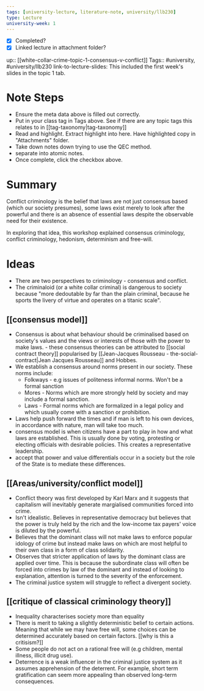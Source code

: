 ```yaml
---
tags: [university-lecture, literature-note, university/llb230]
type: Lecture
university-week: 1
---
```

- [x] Completed?
- [x] Linked lecture in attachment folder?

up:: [[white-collar-crime-topic-1-consensus-v-conflict]]
Tags:: #university, #university/llb230
link-to-lecture-slides: This included the first week's slides in the topic 1 tab.

# Note Steps

- Ensure the meta data above is filled out correctly.
- Put in your class tag in Tags above. See if there are any topic tags this relates to in [[tag-taxonomy|tag-taxonomy]]
- Read and highlight. Extract highlight into here. Have highlighted copy in "Attachments" folder.
- Take down notes down trying to use the QEC method.
- separate into atomic notes.
- Once complete, click the checkbox above.

# Summary

Conflict criminology is the belief that laws are not just consensus based (which our society presumes), some laws exist merely to look after the powerful and there is an absence of essential laws despite the observable need for their existence.

In exploring that idea, this workshop explained consensus criminology, conflict criminology, hedonism, determinism and free-will.

# Ideas

- There are two perspectives to criminology - consensus and conflict.
- The criminaloid (or a white collar criminal) is dangerous to society because "more dedoutable by far than the plain criminal, because he sports the livery of virtue and operates on a titanic scale".

## [[consensus model]]

- Consensus is about what behaviour should be criminalised based on society's values and the views or interests of those with the power to make laws. - these consensus theories can be attributed to [[social contract theory]] popularised by [[Jean-Jacques Rousseau - the-social-contract|Jean Jacques Rousseau]] and Hobbes.
- We establish a consensus around norms present in our society. These norms include:
	- Folkways - e.g issues of politeness informal norms. Won't be a formal sanction
	- Mores - Norms which are more strongly held by society and may include a formal sanction.
	- Laws - Formal norms which are formalized in a legal policy and which usually come with a sanction or prohibition.
- Laws help push forward the times and if man is left to his own devices, in accordance with nature, man will take too much.
- consensus model is when citizens have a part to play in how and what laws are established. This is usually done by voting, protesting or electing officials with desirable policies. This creates a representative leadership.
- accept that power and value differentials occur in a society but the role of the State is to mediate these differences.

## [[Areas/university/conflict model]]

- Conflict theory was first developed by Karl Marx and it suggests that capitalism will inevitably generate margialised communities forced into crime.
- Isn't idealistic. Believes in representative democracy but believes that the power is truly held by the rich and the low-income tax payers' voice is diluted by the powerful.
- Believes that the dominant class will not make laws to enforce popular idology of crime but instead make laws on which are most helpful to their own class in a form of class solidarity.
- Observes that stricter application of laws by the dominant class are applied over time. This is because the subordinate class will often be forced into crimes by law of the dominant and instead of looking to explanation, attention is turned to the severity of the enforcement.
- The criminal justice system will struggle to reflect a divergent society.

## [[critique of classical criminology theory]]

- Inequality characterises society more than equality
- There is merit to taking a slightly deterministic belief to certain actions. Meaning that while we may have free will, some choices can be determined accurately based on certain factors. [[why is this a critisism?]]
- Some people do not act on a rational free will (e.g children, mental illness, illicit drug use).
- Deterrence is a weak influencer in the criminal justice system as it assumes apprehension of the deterrent. For example, short term gratification can seem more appealing than observed long-term consequences.